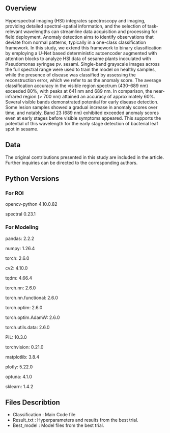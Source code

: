 ## Overview
Hyperspectral imaging (HSI) integrates spectroscopy and imaging, providing detailed spectral-spatial information, and the selection of task-relevant wavelengths can streamline data acquisition and processing for field deployment. Anomaly detection aims to identify observations that deviate from normal patterns, typically in a one-class classification framework. In this study, we extend this framework to binary classification by employing a U-Net based deterministic autoencoder augmented with attention blocks to analyze HSI data of sesame plants inoculated with Pseudomonas syringae pv. sesami. Single-band grayscale images across the full spectral range were used to train the model on healthy samples, while the presence of disease was classified by assessing the reconstruction error, which we refer to as the anomaly score. The average classification accuracy in the visible region spectrum (430–689 nm) exceeded 80%, with peaks at 641 nm and 689 nm. In comparison, the near-infrared region (> 700 nm) attained an accuracy of approximately 60%. Several visible bands demonstrated potential for early disease detection. Some lesion samples showed a gradual increase in anomaly scores over time, and notably, Band 23 (689 nm) exhibited exceeded anomaly scores even at early stages before visible symptoms appeared. This supports the potential of this wavelength for the early stage detection of bacterial leaf spot in sesame.

## Data
The original contributions presented in this study are included in the article. Further inquiries can be directed to the corresponding authors.

## Python Versions 
### For ROI
opencv-python             4.10.0.82

spectral                  0.23.1

### For Modeling
pandas: 2.2.2

numpy: 1.26.4

torch: 2.6.0

cv2: 4.10.0

tqdm: 4.66.4

torch.nn: 2.6.0

torch.nn.functional: 2.6.0

torch.optim: 2.6.0

torch.optim.AdamW: 2.6.0

torch.utils.data: 2.6.0

PIL: 10.3.0

torchvision: 0.21.0

matplotlib: 3.8.4

plotly: 5.22.0

optuna: 4.1.0

sklearn: 1.4.2

## Files Describtion
- Classification : Main Code file
- Result_txt : Hyperparameters and results from the best trial.
- Best_model : Model files from the best trial.
